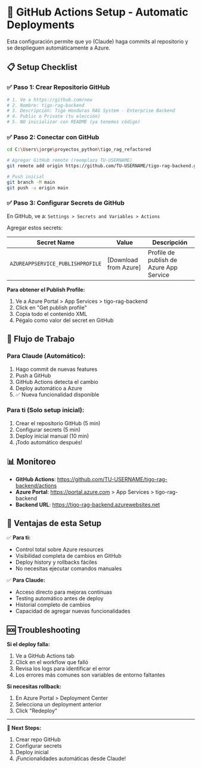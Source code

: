 # 🔄 GitHub Actions Setup - Automatic Deployments

Esta configuración permite que yo (Claude) haga commits al repositorio y se desplieguen automáticamente a Azure.

## 📋 Setup Checklist

### ✅ Paso 1: Crear Repositorio GitHub
```bash
# 1. Ve a https://github.com/new
# 2. Nombre: tigo-rag-backend
# 3. Descripción: Tigo Honduras RAG System - Enterprise Backend
# 4. Public o Private (tu elección)
# 5. NO inicializar con README (ya tenemos código)
```

### ✅ Paso 2: Conectar con GitHub
```bash
cd C:\Users\jorge\proyectos_python\tigo_rag_refactored

# Agregar GitHub remote (reemplaza TU-USERNAME)
git remote add origin https://github.com/TU-USERNAME/tigo-rag-backend.git

# Push inicial
git branch -M main
git push -u origin main
```

### ✅ Paso 3: Configurar Secrets de GitHub

En GitHub, ve a: `Settings > Secrets and Variables > Actions`

Agregar estos secrets:

| Secret Name | Value | Descripción |
|-------------|--------|-------------|
| `AZUREAPPSERVICE_PUBLISHPROFILE` | [Download from Azure] | Profile de publish de Azure App Service |

**Para obtener el Publish Profile:**
1. Ve a Azure Portal > App Services > tigo-rag-backend
2. Click en "Get publish profile"
3. Copia todo el contenido XML
4. Pégalo como valor del secret en GitHub

## 🚀 Flujo de Trabajo

### Para Claude (Automático):
1. Hago commit de nuevas features
2. Push a GitHub
3. GitHub Actions detecta el cambio
4. Deploy automático a Azure
5. ✅ Nueva funcionalidad disponible

### Para ti (Solo setup inicial):
1. Crear el repositorio GitHub (5 min)
2. Configurar secrets (5 min)  
3. Deploy inicial manual (10 min)
4. ¡Todo automático después!

## 📊 Monitoreo

- **GitHub Actions**: https://github.com/TU-USERNAME/tigo-rag-backend/actions
- **Azure Portal**: https://portal.azure.com > App Services > tigo-rag-backend
- **Backend URL**: https://tigo-rag-backend.azurewebsites.net

## 🔧 Ventajas de esta Setup

✅ **Para ti:**
- Control total sobre Azure resources
- Visibilidad completa de cambios en GitHub
- Deploy history y rollbacks fáciles
- No necesitas ejecutar comandos manuales

✅ **Para Claude:**
- Acceso directo para mejoras continuas
- Testing automático antes de deploy
- Historial completo de cambios
- Capacidad de agregar nuevas funcionalidades

## 🆘 Troubleshooting

**Si el deploy falla:**
1. Ve a GitHub Actions tab
2. Click en el workflow que falló
3. Revisa los logs para identificar el error
4. Los errores más comunes son variables de entorno faltantes

**Si necesitas rollback:**
1. En Azure Portal > Deployment Center
2. Selecciona un deployment anterior
3. Click "Redeploy"

---

**🎯 Next Steps:**
1. Crear repo GitHub
2. Configurar secrets
3. Deploy inicial
4. ¡Funcionalidades automáticas desde Claude!